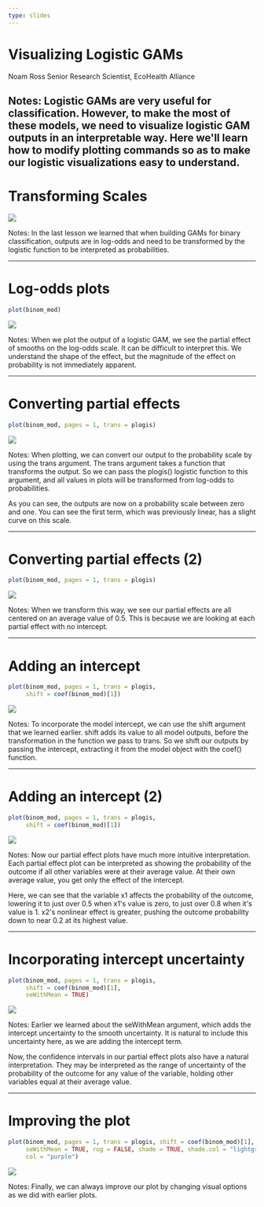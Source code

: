 ```yaml
---
type: slides
---
```


# Visualizing Logistic GAMs

Noam Ross
Senior Research Scientist, EcoHealth Alliance

Notes: Logistic GAMs are very useful for classification.  However, to make the most of these models, we need to visualize logistic GAM outputs in an interpretable way.  Here we'll learn how to modify plotting commands so as to make our logistic visualizations easy to understand.
---

# Transforming Scales

![](https://github.com/noamross/gams-in-r-course/blob/master/images/logistic-1.png?raw=true)

Notes: In the last lesson we learned that when building GAMs for binary classification, outputs are in log-odds and need to be transformed by the logistic function to be interpreted as probabilities.

---

# Log-odds plots

```r
plot(binom_mod)
```
![](https://github.com/noamross/gams-in-r-course/blob/master/images/untrans-1.png?raw=true)

Notes: When we plot the output of a logistic GAM, we see the partial effect of smooths on the log-odds scale.  It can be difficult to interpret this.  We understand the shape of the effect, but the magnitude of the effect on probability is not immediately apparent.

---

# Converting partial effects

```r
plot(binom_mod, pages = 1, trans = plogis)
```

![](https://github.com/noamross/gams-in-r-course/blob/master/images/trans-1.png?raw=true)

Notes: When plotting, we can convert our output to the probability scale by using the trans argument. The trans argument takes a function that transforms the output.  So we can pass the plogis() logistic function to this argument, and all values in plots will be transformed from log-odds to probabilities.

As you can see, the outputs are now on a probability scale between zero and one.  You can see the first term, which was previously linear, has a slight curve on this scale.

---

# Converting partial effects (2)

```r
plot(binom_mod, pages = 1, trans = plogis)
```
![](https://github.com/noamross/gams-in-r-course/blob/master/images/translin-1.png?raw=true)

Notes: When we transform this way, we see our partial effects are all centered on an average value of 0.5.  This is because we are looking at each partial effect with no intercept.

---

# Adding an intercept

```r
plot(binom_mod, pages = 1, trans = plogis,
     shift = coef(binom_mod)[1])
```
![](https://github.com/noamross/gams-in-r-course/blob/master/images/wintercept-1.png?raw=true)


Notes: To incorporate the model intercept, we can use the shift argument that we learned earlier. shift adds its value to all model outputs, before the transformation in the function we pass to trans.  So we shift our outputs by passing the intercept,  extracting it from the model object with the coef() function.

---

# Adding an intercept (2)

```r
plot(binom_mod, pages = 1, trans = plogis,
     shift = coef(binom_mod)[1])
```

![](https://github.com/noamross/gams-in-r-course/blob/master/images/winterceptlin-1.png?raw=true)

Notes: Now our partial effect plots have much more intuitive interpretation.  Each partial effect plot can be interpreted as showing the probability of the outcome if all other variables were at their average value.  At their own average value, you get only the effect of the intercept.

Here, we can see that the variable x1 affects the probability of the outcome, lowering it to just over 0.5 when x1's value is zero, to just over 0.8 when it's value is 1. x2's nonlinear effect is greater, pushing the outcome probability down to near 0.2 at its highest value.

---

# Incorporating intercept uncertainty

```r
plot(binom_mod, pages = 1, trans = plogis,
     shift = coef(binom_mod)[1],
     seWithMean = TRUE)
```
![](https://github.com/noamross/gams-in-r-course/blob/master/images/wintercepterr-1.png?raw=true)

Notes: Earlier we learned about the seWithMean argument, which adds the intercept uncertainty to the smooth uncertainty. It is natural to include this uncertainty here, as we are adding the intercept term.  

Now, the confidence intervals in our partial effect plots also have a natural interpretation.  They  may be interpreted as the range of uncertainty of the probability of the outcome for any value of the variable, holding other variables equal at their average value.

---

# Improving the plot

```r
plot(binom_mod, pages = 1, trans = plogis, shift = coef(binom_mod)[1],
     seWithMean = TRUE, rug = FALSE, shade = TRUE, shade.col = "lightgreen", 
     col = "purple")
```
![](https://github.com/noamross/gams-in-r-course/blob/master/images/winterceptcol-1.png?raw=true)

Notes: Finally, we can always improve our plot by changing visual options as we did with earlier plots.
